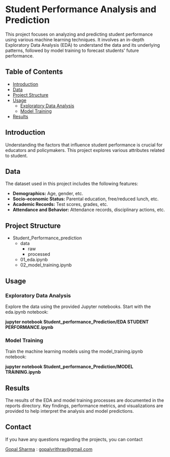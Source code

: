 # Student Performance Analysis and Prediction

This project focuses on analyzing and predicting student performance using various machine learning techniques. It involves an in-depth Exploratory Data Analysis (EDA) to understand the data and its underlying patterns, followed by model training to forecast students' future performance.

## Table of Contents

- [Introduction](#introduction)
- [Data](#data)
- [Project Structure](#project-structure)
- [Usage](#usage)
  - [Exploratory Data Analysis](#exploratory-data-analysis)
  - [Model Training](#model-training)
- [Results](#results)


## Introduction

Understanding the factors that influence student performance is crucial for educators and policymakers. This project explores various attributes related to student.

## Data

The dataset used in this project includes the following features:

- **Demographics:** Age, gender, etc.
- **Socio-economic Status:** Parental education, free/reduced lunch, etc.
- **Academic Records:** Test scores, grades, etc.
- **Attendance and Behavior:** Attendance records, disciplinary actions, etc.

## Project Structure

- Student_Performance_prediction
  - data
    - raw
    - processed
  - 01_eda.ipynb
  - 02_model_training.ipynb

## Usage

### Exploratory Data Analysis
Explore the data using the provided Jupyter notebooks. Start with the eda.ipynb notebook:

**jupyter notebook Student_performance_Prediction/EDA STUDENT PERFORMANCE.ipynb**

### Model Training
Train the machine learning models using the model_training.ipynb notebook:

**jupyter notebook Student_performance_Prediction/MODEL TRAINING.ipynb**

## Results
The results of the EDA and model training processes are documented in the reports directory. Key findings, performance metrics, and visualizations are provided to help interpret the analysis and model predictions.

## Contact
If you have any questions regarding the projects, you can contact

[Gopal Sharma](https://github.com/GopalVrithray) : gopalvrithray@gmail.com
